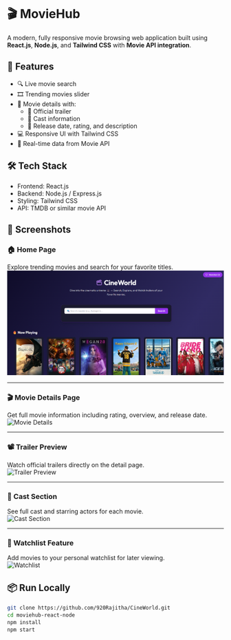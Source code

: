 # 🎬 MovieHub

A modern, fully responsive movie browsing web application built using **React.js**, **Node.js**, and **Tailwind CSS** with **Movie API integration**.

## 🚀 Features

- 🔍 Live movie search
- 🎞️ Trending movies slider
- 📄 Movie details with:
  - 🎥 Official trailer
  - 👥 Cast information
  - 📅 Release date, rating, and description
- 💻 Responsive UI with Tailwind CSS
- 🔗 Real-time data from Movie API

## 🛠️ Tech Stack

- Frontend: React.js
- Backend: Node.js / Express.js
- Styling: Tailwind CSS
- API: TMDB or similar movie API

## 📸 Screenshots

### 🏠 Home Page  
Explore trending movies and search for your favorite titles.  
![Home Page](/public/home.png)

---

### 🎬 Movie Details Page  
Get full movie information including rating, overview, and release date.  
![Movie Details](/movie-details.png)

---

### 📽️ Trailer Preview  
Watch official trailers directly on the detail page.  
![Trailer Preview](/movie-trailer.png)

---

### 👥 Cast Section  
See full cast and starring actors for each movie.  
![Cast Section](/movie-cast.png)

---

### 📌 Watchlist Feature  
Add movies to your personal watchlist for later viewing.  
![Watchlist](/watchlist.png)


## 📦 Run Locally

```bash
git clone https://github.com/920Rajitha/CineWorld.git
cd moviehub-react-node
npm install
npm start
